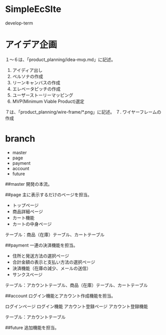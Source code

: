 # SimpleEcSIte
develop-term

# アイデア企画

１〜６は、「product_planning/idea-mvp.md」に記述。
1. アイディア出し
2. ペルソナの作成
3. リーンキャンバスの作成
4. エレベータピッチの作成
5. ユーザーストーリーマッピング
6. MVP(Minimum Viable Product)選定

７は、「product_planning/wire-frame/*.png」に記述。
７. ワイヤーフレームの作成

# branch
* master
* page
* payment
* account
* future

##master
開発の本流。

##page
主に表示するだけのページを担当。

* トップページ
* 商品詳細ページ
* カート機能
* カートの中身ページ

テーブル：商品（在庫）テーブル、カートテーブル

##payment
一連の決済機能を担当。

* 住所と発送方法の選択ページ
* 合計金額の表示と支払い方法の選択ページ
* 決済機能（在庫の減少、メールの送信）
* サンクスページ

テーブル：アカウントテーブル、商品（在庫）テーブル、カートテーブル

##account
ログイン機能とアカウント作成機能を担当。

ログインページ
ログイン機能
アカウント登録ページ
アカウント登録機能

テーブル：アカウントテーブル

##future
追加機能を担当。

